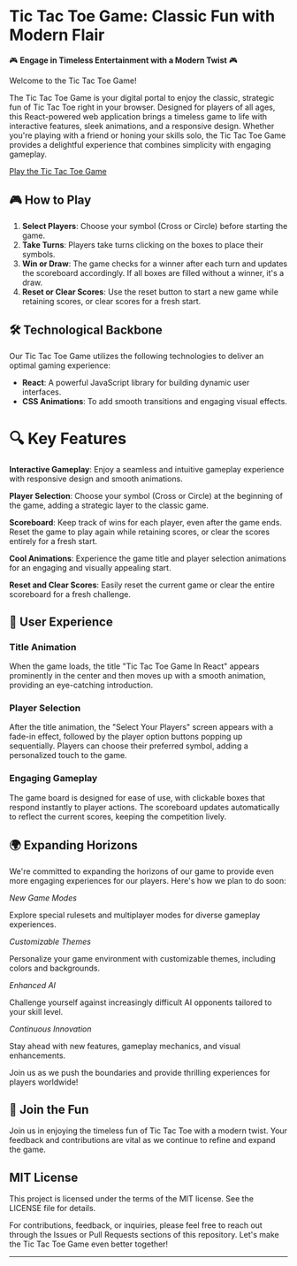 # Tic Tac Toe Game: Classic Fun with Modern Flair

🎮 **Engage in Timeless Entertainment with a Modern Twist** 🎮

Welcome to the Tic Tac Toe Game!

The Tic Tac Toe Game is your digital portal to enjoy the classic, strategic fun of Tic Tac Toe right in your browser. Designed for players of all ages, this React-powered web application brings a timeless game to life with interactive features, sleek animations, and a responsive design. Whether you're playing with a friend or honing your skills solo, the Tic Tac Toe Game provides a delightful experience that combines simplicity with engaging gameplay.

[Play the Tic Tac Toe Game](https://tictactoe-gametime-isha-gupta.netlify.app/)

## 🎮 How to Play

1. **Select Players**: Choose your symbol (Cross or Circle) before starting the game.
2. **Take Turns**: Players take turns clicking on the boxes to place their symbols.
3. **Win or Draw**: The game checks for a winner after each turn and updates the scoreboard accordingly. If all boxes are filled without a winner, it's a draw.
4. **Reset or Clear Scores**: Use the reset button to start a new game while retaining scores, or clear scores for a fresh start.

## 🛠️ Technological Backbone
Our Tic Tac Toe Game utilizes the following technologies to deliver an optimal gaming experience:

- **React**: A powerful JavaScript library for building dynamic user interfaces.
- **CSS Animations**: To add smooth transitions and engaging visual effects.

 # 🔍 Key Features

**Interactive Gameplay**: Enjoy a seamless and intuitive gameplay experience with responsive design and smooth animations.

**Player Selection**: Choose your symbol (Cross or Circle) at the beginning of the game, adding a strategic layer to the classic game.

**Scoreboard**: Keep track of wins for each player, even after the game ends. Reset the game to play again while retaining scores, or clear the scores entirely for a fresh start.

**Cool Animations**: Experience the game title and player selection animations for an engaging and visually appealing start.

**Reset and Clear Scores**: Easily reset the current game or clear the entire scoreboard for a fresh challenge.

## 🎨 User Experience

### Title Animation

When the game loads, the title "Tic Tac Toe Game In React" appears prominently in the center and then moves up with a smooth animation, providing an eye-catching introduction.

### Player Selection

After the title animation, the "Select Your Players" screen appears with a fade-in effect, followed by the player option buttons popping up sequentially. Players can choose their preferred symbol, adding a personalized touch to the game.

### Engaging Gameplay

The game board is designed for ease of use, with clickable boxes that respond instantly to player actions. The scoreboard updates automatically to reflect the current scores, keeping the competition lively.

## 🌍 Expanding Horizons

We're committed to expanding the horizons of our game to provide even more engaging experiences for our players. Here's how we plan to do soon:

*New Game Modes*

Explore special rulesets and multiplayer modes for diverse gameplay experiences.

*Customizable Themes*

Personalize your game environment with customizable themes, including colors and backgrounds.

*Enhanced AI*

Challenge yourself against increasingly difficult AI opponents tailored to your skill level.

*Continuous Innovation*

Stay ahead with new features, gameplay mechanics, and visual enhancements.

Join us as we push the boundaries and provide thrilling experiences for players worldwide!


## 🌟 Join the Fun

Join us in enjoying the timeless fun of Tic Tac Toe with a modern twist. Your feedback and contributions are vital as we continue to refine and expand the game.

## MIT License

This project is licensed under the terms of the MIT license. See the LICENSE file for details.

For contributions, feedback, or inquiries, please feel free to reach out through the Issues or Pull Requests sections of this repository. Let's make the Tic Tac Toe Game even better together!

---

